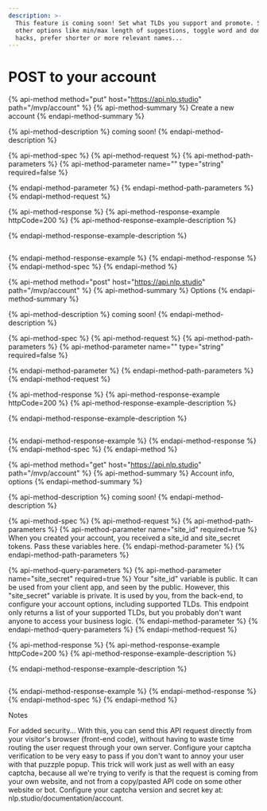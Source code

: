 ```yaml
---
description: >-
  This feature is coming soon! Set what TLDs you support and promote. Set many
  other options like min/max length of suggestions, toggle word and domain
  hacks, prefer shorter or more relevant names...
---
```


# POST to your account

{% api-method method="put" host="https://api.nlp.studio" path="/mvp/account" %}
{% api-method-summary %}
Create a new account
{% endapi-method-summary %}

{% api-method-description %}
coming soon!
{% endapi-method-description %}

{% api-method-spec %}
{% api-method-request %}
{% api-method-path-parameters %}
{% api-method-parameter name="" type="string" required=false %}

{% endapi-method-parameter %}
{% endapi-method-path-parameters %}
{% endapi-method-request %}

{% api-method-response %}
{% api-method-response-example httpCode=200 %}
{% api-method-response-example-description %}

{% endapi-method-response-example-description %}

```

```
{% endapi-method-response-example %}
{% endapi-method-response %}
{% endapi-method-spec %}
{% endapi-method %}

{% api-method method="post" host="https://api.nlp.studio" path="/mvp/account" %}
{% api-method-summary %}
Options
{% endapi-method-summary %}

{% api-method-description %}
coming soon!
{% endapi-method-description %}

{% api-method-spec %}
{% api-method-request %}
{% api-method-path-parameters %}
{% api-method-parameter name="" type="string" required=false %}

{% endapi-method-parameter %}
{% endapi-method-path-parameters %}
{% endapi-method-request %}

{% api-method-response %}
{% api-method-response-example httpCode=200 %}
{% api-method-response-example-description %}

{% endapi-method-response-example-description %}

```

```
{% endapi-method-response-example %}
{% endapi-method-response %}
{% endapi-method-spec %}
{% endapi-method %}

{% api-method method="get" host="https://api.nlp.studio" path="/mvp/account" %}
{% api-method-summary %}
Account info, options
{% endapi-method-summary %}

{% api-method-description %}
coming soon!
{% endapi-method-description %}

{% api-method-spec %}
{% api-method-request %}
{% api-method-path-parameters %}
{% api-method-parameter name="site\_id" required=true %}
When you created your account, you received a site\_id and site\_secret tokens. Pass these variables here.
{% endapi-method-parameter %}
{% endapi-method-path-parameters %}

{% api-method-query-parameters %}
{% api-method-parameter name="site\_secret" required=true %}
Your "site\_id" variable is public. It can be used from your client app, and seen by the public. However, this "site\_secret" variable is private. It is used by you, from the back-end, to configure your account options, including supported TLDs. This endpoint only returns a list of your supported TLDs, but you probably don't want anyone to access your business logic.
{% endapi-method-parameter %}
{% endapi-method-query-parameters %}
{% endapi-method-request %}

{% api-method-response %}
{% api-method-response-example httpCode=200 %}
{% api-method-response-example-description %}

{% endapi-method-response-example-description %}

```

```
{% endapi-method-response-example %}
{% endapi-method-response %}
{% endapi-method-spec %}
{% endapi-method %}

Notes

For added security... With this, you can send this API request directly from your visitor's browser \(front-end code\), without having to waste time routing the user request through your own server. Configure your captcha verification to be very easy to pass if you don't want to annoy your user with that puzzple popup. This trick will work just as well with an easy captcha, because all we're trying to verify is that the request is coming from your own website, and not from a copy/pasted API code on some other website or bot. Configure your captcha version and secret key at: nlp.studio/documentation/account.



